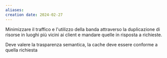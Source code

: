```yaml
---
aliases: 
creation date: 2024-02-27
---
```


Minimizzare il traffico e l'utilizzo della banda attraverso la duplicazione di risorse in luoghi più vicini ai client e mandare quelle in risposta a richieste. 

Deve valere la trasparenza semantica, la cache deve essere conforme a quella richiesta